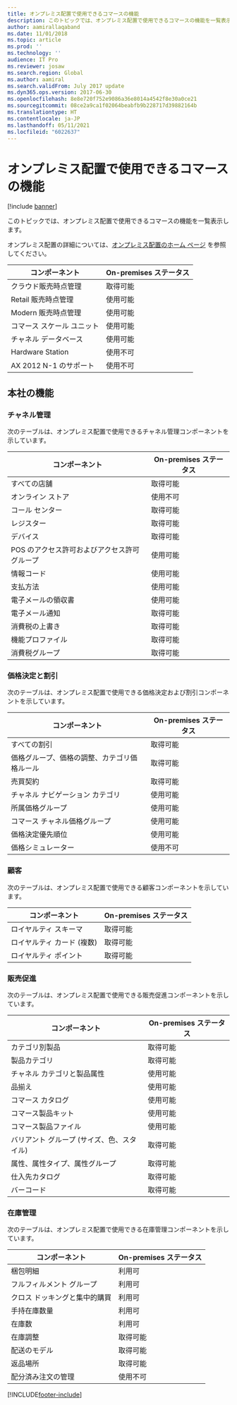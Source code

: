 ```yaml
---
title: オンプレミス配置で使用できるコマースの機能
description: このトピックでは、オンプレミス配置で使用できるコマースの機能を一覧表示します。
author: aamirallaqaband
ms.date: 11/01/2018
ms.topic: article
ms.prod: ''
ms.technology: ''
audience: IT Pro
ms.reviewer: josaw
ms.search.region: Global
ms.author: aamiral
ms.search.validFrom: July 2017 update
ms.dyn365.ops.version: 2017-06-30
ms.openlocfilehash: 8e8e720f752e9086a36e8014a4542f8e30a0ce21
ms.sourcegitcommit: 08ce2a9ca1f02064beabfb9b228717d39882164b
ms.translationtype: HT
ms.contentlocale: ja-JP
ms.lasthandoff: 05/11/2021
ms.locfileid: "6022637"
---
```

# <a name="commerce-capabilities-that-are-available-in-on-premises-deployments"></a>オンプレミス配置で使用できるコマースの機能

[!include [banner](../includes/banner.md)]

このトピックでは、オンプレミス配置で使用できるコマースの機能を一覧表示します。

オンプレミス配置の詳細については、[オンプレミス配置のホーム ページ](../fin-ops-core/dev-itpro/deployment/on-premises-deployment-landing-page.md) を参照してください。

| コンポーネント            | On-premises ステータス |
|----------------------|--------------------|
| クラウド販売時点管理  | 取得可能          |
| Retail 販売時点管理 | 使用可能          |
| Modern 販売時点管理 | 使用可能          |
| コマース スケール ユニット  | 使用可能          |
| チャネル データベース     | 使用可能          |
| Hardware Station     | 使用不可      |
| AX 2012 N-1 のサポート  | 使用不可      |

## <a name="head-office-capability"></a>本社の機能

### <a name="channel-management"></a>チャネル管理

次のテーブルは、オンプレミス配置で使用できるチャネル管理コンポーネントを示しています。

| コンポーネント                             | On-premises ステータス |
|---------------------------------------|--------------------|
| すべての店舗                            | 取得可能          |
| オンライン ストア                         | 使用不可      |
| コール センター                           | 取得可能          |
| レジスター                             | 取得可能          |
| デバイス                               | 取得可能          |
| POS のアクセス許可およびアクセス許可グループ | 使用可能          |
| 情報コード                            | 使用可能          |
| 支払方法                       | 使用可能          |
| 電子メールの領収書                        | 使用可能          |
| 電子メール通知                   | 取得可能          |
| 消費税の上書き                   | 取得可能          |
| 機能プロファイル                | 取得可能          |
| 消費税グループ                      | 取得可能          |

### <a name="pricing-and-discounts"></a>価格決定と割引

次のテーブルは、オンプレミス配置で使用できる価格決定および割引コンポーネントを示しています。

| コンポーネント                                             | On-premises ステータス |
|-------------------------------------------------------|--------------------|
| すべての割引                                         | 取得可能          |
| 価格グループ、価格の調整、カテゴリ価格ルール | 取得可能          |
| 売買契約                                      | 取得可能          |
| チャネル ナビゲーション カテゴリ                           | 使用可能          |
| 所属価格グループ                              | 使用可能          |
| コマース チャネル価格グループ                         | 使用可能          |
| 価格決定優先順位                                    | 使用可能          |
| 価格シミュレーター                                       | 使用不可      |

### <a name="customer"></a>顧客

次のテーブルは、オンプレミス配置で使用できる顧客コンポーネントを示しています。

| コンポーネント       | On-premises ステータス |
|-----------------|--------------------|
| ロイヤルティ スキーマ | 取得可能          |
| ロイヤルティ カード (複数)   | 取得可能          |
| ロイヤルティ ポイント  | 取得可能          |

### <a name="merchandising"></a>販売促進

次のテーブルは、オンプレミス配置で使用できる販売促進コンポーネントを示しています。

| コンポーネント                                   | On-premises ステータス |
|---------------------------------------------|--------------------|
| カテゴリ別製品                        | 取得可能          |
| 製品カテゴリ                          | 取得可能          |
| チャネル カテゴリと製品属性   | 使用可能          |
| 品揃え                                 | 使用可能          |
| コマース カタログ                           | 使用可能          |
| コマース製品キット                       | 使用可能          |
| コマース製品ファイル                      | 使用可能          |
| バリアント グループ (サイズ、色、スタイル)         | 取得可能          |
| 属性、属性タイプ、属性グループ | 取得可能          |
| 仕入先カタログ                             | 取得可能          |
| バーコード                                   | 取得可能          |

### <a name="inventory-management"></a>在庫管理

次のテーブルは、オンプレミス配置で使用できる在庫管理コンポーネントを示しています。

| コンポーネント                      | On-premises ステータス |
|--------------------------------|--------------------|
| 梱包明細                   | 利用可          |
| フルフィルメント グループ              | 利用可          |
| クロス ドッキングと集中的購買 | 利用可          |
| 手持在庫数量                    | 利用可          |
| 在庫数                   | 利用可          |
| 在庫調整           | 取得可能          |
| 配送のモデル             | 取得可能          |
| 返品場所               | 取得可能          |
| 配分済み注文の管理   | 使用不可      |


[!INCLUDE[footer-include](../includes/footer-banner.md)]